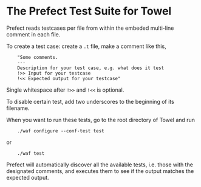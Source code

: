The Prefect Test Suite for Towel
====

Prefect reads testcases per file from within the embeded multi-line comment in each file.

To create a test case: create a `.t` file, make a comment like this,

        "Some comments.
        ---
        Description for your test case, e.g. what does it test
        !>> Input for your testcase
        !<< Expected output for your testcase"

Single whitespace after `!>>` and `!<<` is optional.

To disable certain test, add two underscores to the beginning of its filename.

When you want to run these tests, go to the root directory of Towel and run

        ./waf configure --conf-test test

or

        ./waf test

Prefect will automatically discover all the available tests, i.e. those with the designated comments, and executes them to see if the output matches the expected output.

